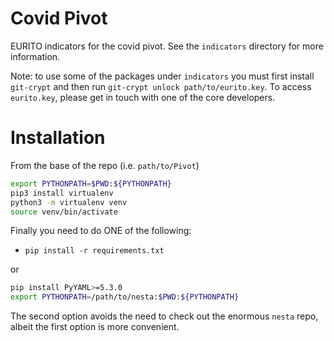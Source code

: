 Covid Pivot
===========

EURITO indicators for the covid pivot. See the `indicators` directory for more information.

Note: to use some of the packages under `indicators` you must first install `git-crypt` and then run `git-crypt unlock path/to/eurito.key`. To access `eurito.key`, please get in touch with one of the core developers.


Installation
============

From the base of the repo (i.e. `path/to/Pivot`)

```bash
export PYTHONPATH=$PWD:${PYTHONPATH}
pip3 install virtualenv
python3 -m virtualenv venv
source venv/bin/activate
```

Finally you need to do ONE of the following:

* `pip install -r requirements.txt`

or

```bash
pip install PyYAML>=5.3.0
export PYTHONPATH=/path/to/nesta:$PWD:${PYTHONPATH}
```

The second option avoids the need to check out the enormous `nesta` repo, albeit the first option is more convenient.
